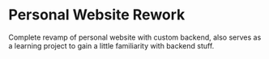 # Personal Website Rework
Complete revamp of personal website with custom backend, also serves as a learning project to gain a little familiarity with backend stuff.
